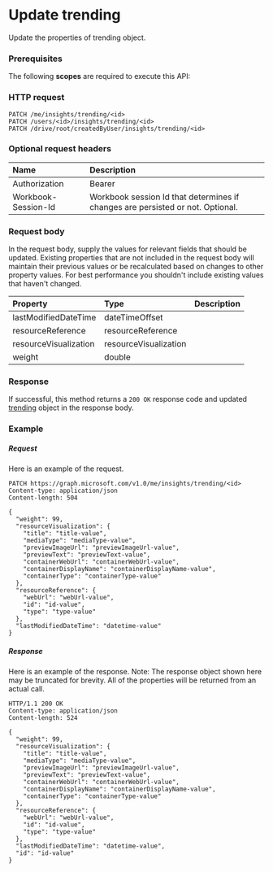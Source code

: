 # Update trending

Update the properties of trending object.
### Prerequisites
The following **scopes** are required to execute this API: 
### HTTP request
<!-- { "blockType": "ignored" } -->
```http
PATCH /me/insights/trending/<id>
PATCH /users/<id>/insights/trending/<id>
PATCH /drive/root/createdByUser/insights/trending/<id>
```
### Optional request headers
| Name       | Description|
|:-----------|:-----------|
| Authorization  | Bearer <code>|
| Workbook-Session-Id  | Workbook session Id that determines if changes are persisted or not. Optional.|

### Request body
In the request body, supply the values for relevant fields that should be updated. Existing properties that are not included in the request body will maintain their previous values or be recalculated based on changes to other property values. For best performance you shouldn't include existing values that haven't changed.

| Property	   | Type	|Description|
|:---------------|:--------|:----------|
|lastModifiedDateTime|dateTimeOffset||
|resourceReference|resourceReference||
|resourceVisualization|resourceVisualization||
|weight|double||

### Response
If successful, this method returns a `200 OK` response code and updated [trending](../resources/trending.md) object in the response body.
### Example
##### Request
Here is an example of the request.
<!-- {
  "blockType": "request",
  "name": "update_trending"
}-->
```http
PATCH https://graph.microsoft.com/v1.0/me/insights/trending/<id>
Content-type: application/json
Content-length: 504

{
  "weight": 99,
  "resourceVisualization": {
    "title": "title-value",
    "mediaType": "mediaType-value",
    "previewImageUrl": "previewImageUrl-value",
    "previewText": "previewText-value",
    "containerWebUrl": "containerWebUrl-value",
    "containerDisplayName": "containerDisplayName-value",
    "containerType": "containerType-value"
  },
  "resourceReference": {
    "webUrl": "webUrl-value",
    "id": "id-value",
    "type": "type-value"
  },
  "lastModifiedDateTime": "datetime-value"
}
```
##### Response
Here is an example of the response. Note: The response object shown here may be truncated for brevity. All of the properties will be returned from an actual call.
<!-- {
  "blockType": "response",
  "truncated": true,
  "@odata.type": "microsoft.graph.trending"
} -->
```http
HTTP/1.1 200 OK
Content-type: application/json
Content-length: 524

{
  "weight": 99,
  "resourceVisualization": {
    "title": "title-value",
    "mediaType": "mediaType-value",
    "previewImageUrl": "previewImageUrl-value",
    "previewText": "previewText-value",
    "containerWebUrl": "containerWebUrl-value",
    "containerDisplayName": "containerDisplayName-value",
    "containerType": "containerType-value"
  },
  "resourceReference": {
    "webUrl": "webUrl-value",
    "id": "id-value",
    "type": "type-value"
  },
  "lastModifiedDateTime": "datetime-value",
  "id": "id-value"
}
```

<!-- uuid: 8fcb5dbc-d5aa-4681-8e31-b001d5168d79
2015-10-25 14:57:30 UTC -->
<!-- {
  "type": "#page.annotation",
  "description": "Update trending",
  "keywords": "",
  "section": "documentation",
  "tocPath": ""
}-->